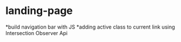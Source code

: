 # landing-page 

*build navigation bar with JS 
*adding active class to current link using Intersection Observer Api 
